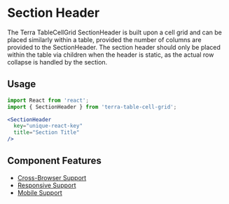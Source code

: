 # Section Header

The Terra TableCellGrid SectionHeader is built upon a cell grid and can be placed similarly within a table, provided the number of columns are provided to the SectionHeader. The section header should only be placed within the table via children when the header is static, as the actual row collapse is handled by the section.

## Usage

```jsx
import React from 'react';
import { SectionHeader } from 'terra-table-cell-grid';

<SectionHeader
  key="unique-react-key"
  title="Section Title"
/>
```

## Component Features
* [Cross-Browser Support](https://github.com/cerner/terra-ui/blob/master/src/terra-dev-site/contributing/ComponentStandards.e.contributing.md#cross-browser-support)
* [Responsive Support](https://github.com/cerner/terra-ui/blob/master/src/terra-dev-site/contributing/ComponentStandards.e.contributing.md#responsive-support)
* [Mobile Support](https://github.com/cerner/terra-ui/blob/master/src/terra-dev-site/contributing/ComponentStandards.e.contributing.md#mobile-support)
